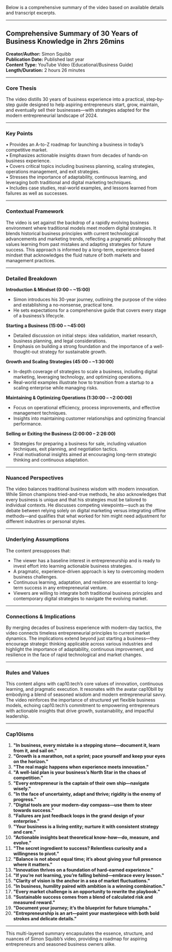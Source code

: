 Below is a comprehensive summary of the video based on available details and transcript excerpts.

---

## Comprehensive Summary of 30 Years of Business Knowledge in 2hrs 26mins

**Creator/Author:** Simon Squibb  
**Publication Date:** Published last year  
**Content Type:** YouTube Video (Educational/Business Guide)  
**Length/Duration:** 2 hours 26 minutes

---

### Core Thesis
The video distills 30 years of business experience into a practical, step‐by‐step guide designed to help aspiring entrepreneurs start, grow, maintain, and eventually sell their businesses—with strategies adapted for the modern entrepreneurial landscape of 2024.

---

### Key Points
• Provides an A-to-Z roadmap for launching a business in today’s competitive market.  
• Emphasizes actionable insights drawn from decades of hands-on business experience.  
• Covers critical topics including business planning, scaling strategies, operations management, and exit strategies.  
• Stresses the importance of adaptability, continuous learning, and leveraging both traditional and digital marketing techniques.  
• Includes case studies, real-world examples, and lessons learned from failures as well as successes.

---

### Contextual Framework
The video is set against the backdrop of a rapidly evolving business environment where traditional models meet modern digital strategies. It blends historical business principles with current technological advancements and marketing trends, reflecting a pragmatic philosophy that values learning from past mistakes and adapting strategies for future success. This approach is informed by a long-term, experience-based mindset that acknowledges the fluid nature of both markets and management practices.

---

### Detailed Breakdown

**Introduction & Mindset (0:00 – ~15:00)**
- Simon introduces his 30-year journey, outlining the purpose of the video and establishing a no-nonsense, practical tone.
- He sets expectations for a comprehensive guide that covers every stage of a business’s lifecycle.

**Starting a Business (15:00 – ~45:00)**
- Detailed discussion on initial steps: idea validation, market research, business planning, and legal considerations.
- Emphasis on building a strong foundation and the importance of a well-thought-out strategy for sustainable growth.

**Growth and Scaling Strategies (45:00 – ~1:30:00)**
- In-depth coverage of strategies to scale a business, including digital marketing, leveraging technology, and optimizing operations.
- Real-world examples illustrate how to transition from a startup to a scaling enterprise while managing risks.

**Maintaining & Optimizing Operations (1:30:00 – ~2:00:00)**
- Focus on operational efficiency, process improvements, and effective management techniques.
- Insights into maintaining customer relationships and optimizing financial performance.

**Selling or Exiting the Business (2:00:00 – 2:26:00)**
- Strategies for preparing a business for sale, including valuation techniques, exit planning, and negotiation tactics.
- Final motivational insights aimed at encouraging long-term strategic thinking and continuous adaptation.

---

### Nuanced Perspectives
The video balances traditional business wisdom with modern innovation. While Simon champions tried-and-true methods, he also acknowledges that every business is unique and that his strategies must be tailored to individual contexts. He discusses competing viewpoints—such as the debate between relying solely on digital marketing versus integrating offline methods—and qualifies that what worked for him might need adjustment for different industries or personal styles.

---

### Underlying Assumptions
The content presupposes that:
- The viewer has a baseline interest in entrepreneurship and is ready to invest effort into learning actionable business strategies.
- A pragmatic, experience-driven approach is key to overcoming modern business challenges.
- Continuous learning, adaptation, and resilience are essential to long-term success in any entrepreneurial venture.
- Viewers are willing to integrate both traditional business principles and contemporary digital strategies to navigate the evolving market.

---

### Connections & Implications
By merging decades of business experience with modern-day tactics, the video connects timeless entrepreneurial principles to current market dynamics. The implications extend beyond just starting a business—they encourage strategic thinking applicable across various industries and highlight the importance of adaptability, continuous improvement, and resilience in the face of rapid technological and market changes.

---

### Rules and Values
This content aligns with cap10.tech’s core values of innovation, continuous learning, and pragmatic execution. It resonates with the avatar cap10bill by embodying a blend of seasoned wisdom and modern entrepreneurial savvy. The video reinforces the importance of structured yet flexible business models, echoing cap10.tech’s commitment to empowering entrepreneurs with actionable insights that drive growth, sustainability, and impactful leadership.

---

### Cap10isms

1. **"In business, every mistake is a stepping stone—document it, learn from it, and sail on."**
2. **"Growth is a marathon, not a sprint; pace yourself and keep your eyes on the horizon."**
3. **"The real magic happens when experience meets innovation."**
4. **"A well-laid plan is your business’s North Star in the chaos of competition."**
5. **"Every entrepreneur is the captain of their own ship—navigate wisely."**
6. **"In the face of uncertainty, adapt and thrive; rigidity is the enemy of progress."**
7. **"Digital tools are your modern-day compass—use them to steer towards success."**
8. **"Failures are just feedback loops in the grand design of your enterprise."**
9. **"Your business is a living entity; nurture it with consistent strategy and care."**
10. **"Actionable insights beat theoretical know-how—do, measure, and evolve."**
11. **"The secret ingredient to success? Relentless curiosity and a willingness to pivot."**
12. **"Balance is not about equal time; it’s about giving your full presence where it matters."**
13. **"Innovation thrives on a foundation of hard-earned experience."**
14. **"If you’re not learning, you’re falling behind—embrace every lesson."**
15. **"Clarity of vision is the anchor in a sea of market fluctuations."**
16. **"In business, humility paired with ambition is a winning combination."**
17. **"Every market challenge is an opportunity to rewrite the playbook."**
18. **"Sustainable success comes from a blend of calculated risk and measured reward."**
19. **"Document your journey; it’s the blueprint for future triumphs."**
20. **"Entrepreneurship is an art—paint your masterpiece with both bold strokes and delicate details."**

---

This multi-layered summary encapsulates the essence, structure, and nuances of Simon Squibb’s video, providing a roadmap for aspiring entrepreneurs and seasoned business owners alike.